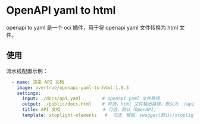 # OpenAPI yaml to html

openapi to yaml 是一个 oci 插件，用于将 openapi yaml 文件转换为 html 文件。

## 使用

流水线配置示例：

```yaml
  - name: 渲染 API 文档
    image: overtrue/openapi-yaml-to-html:1.0.3
    settings:
      input: ./docs/api.yaml        # openapi yaml 文件路径
      output: ./public/docs.html    # 可选，html 文件输出路径，默认为 ./api.html
      title: API 文档                # 可选，默认「OpenAPI」
      template: stoplight-elements   #  可选，模板，swagger(默认)/stoplight-elements
```
